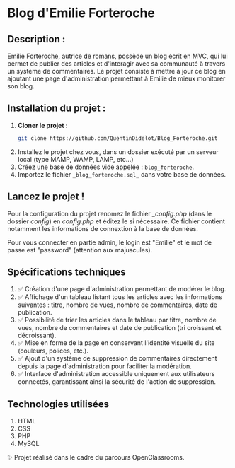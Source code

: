 # Blog d'Emilie Forteroche

## Description :

Emilie Forteroche, autrice de romans, possède un blog écrit en MVC, qui lui permet de publier des articles et d'interagir avec sa communauté à travers un système de commentaires. Le projet consiste à mettre à jour ce blog en ajoutant une page d'administration permettant à Emilie de mieux monitorer son blog.

## Installation du projet :

1. **Cloner le projet :**
   ```bash
   git clone https://github.com/QuentinDidelot/Blog_Forteroche.git
2. Installez le projet chez vous, dans un dossier exécuté par un serveur local (type MAMP, WAMP, LAMP, etc...)
3. Créez une base de données vide appelée : ```blog_forteroche```.
4. Importez le fichier ```_blog_forteroche.sql_``` dans votre base de données.

## Lancez le projet ! 

Pour la configuration du projet renomez le fichier _\_config.php_ (dans le dossier _config_) en _config.php_ et éditez le si nécessaire. 
Ce fichier contient notamment les informations de connextion à la base de données. 

Pour vous connecter en partie admin, le login est "Emilie" et le mot de passe est "password" (attention aux majuscules).

## Spécifications techniques

1. ✅ Création d'une page d'administration permettant de modérer le blog.
2. ✅ Affichage d'un tableau listant tous les articles avec les informations suivantes : titre, nombre de vues, nombre de commentaires, date de publication.
3. ✅ Possibilité de trier les articles dans le tableau par titre, nombre de vues, nombre de commentaires et date de publication (tri croissant et décroissant).
4. ✅ Mise en forme de la page en conservant l'identité visuelle du site (couleurs, polices, etc.).
5. ✅ Ajout d'un système de suppression de commentaires directement depuis la page d'administration pour faciliter la modération.
6. ✅ Interface d'administration accessible uniquement aux utilisateurs connectés, garantissant ainsi la sécurité de l'action de suppression.

## Technologies utilisées

1. HTML
2. CSS
3. PHP
4. MySQL

✨ Projet réalisé dans le cadre du parcours OpenClassrooms.


 
